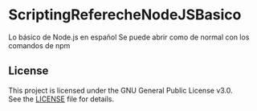 # ScriptingReferecheNodeJSBasico
Lo básico de Node.js en español
Se puede abrir como de normal con los comandos de npm

## License
This project is licensed under the GNU General Public License v3.0.  
See the [LICENSE](./LICENSE.txt) file for details.
